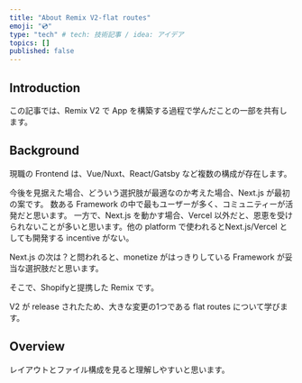 ```yaml
---
title: "About Remix V2-flat routes"
emoji: "💿"
type: "tech" # tech: 技術記事 / idea: アイデア
topics: []
published: false
---
```

## Introduction
この記事では、Remix V2 で App を構築する過程で学んだことの一部を共有します。

## Background
現職の Frontend は、Vue/Nuxt、React/Gatsby など複数の構成が存在します。

今後を見据えた場合、どういう選択肢が最適なのか考えた場合、Next.js が最初の案です。
数ある Framework の中で最もユーザーが多く、コミュニティーが活発だと思います。
一方で、Next.js を動かす場合、Vercel 以外だと、恩恵を受けられないことが多いと思います。他の platform で使われるとNext.js/Vercel としても開発する incentive がない。

Next.js の次は？と問われると、monetize がはっきりしている Framework が妥当な選択肢だと思います。

そこで、Shopifyと提携した Remix です。

V2 が release されたため、大きな変更の1つである flat routes について学びます。

## Overview
レイアウトとファイル構成を見ると理解しやすいと思います。
